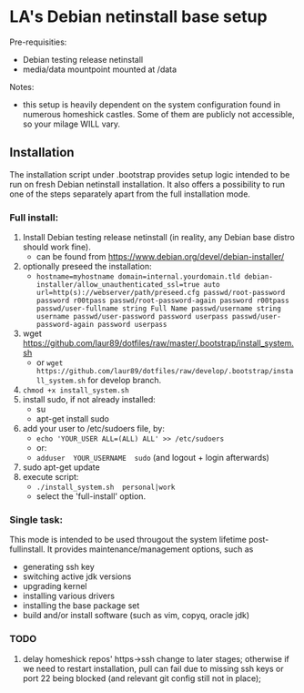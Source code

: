 LA's Debian netinstall base setup
=================================

Pre-requisities:
* Debian testing release netinstall
* media/data mountpoint mounted at /data

Notes:
*  this setup is heavily dependent on the system configuration found in numerous
homeshick castles. Some of them are publicly not accessible, so your milage
WILL vary.

Installation
------------

The installation script under .bootstrap provides setup logic intended to be run on
fresh Debian netinstall installation. It also offers a possibility to run one of the
steps separately apart from the full installation mode.

### Full install:

1. Install Debian testing release netinstall (in reality, any Debian base distro
   should work fine).
    * can be found from https://www.debian.org/devel/debian-installer/
1. optionally preseed the installation:
    * `hostname=myhostname domain=internal.yourdomain.tld
      debian-installer/allow_unauthenticated_ssl=true
      auto url=http(s)://webserver/path/preseed.cfg
      passwd/root-password password r00tpass
      passwd/root-password-again password r00tpass
      passwd/user-fullname string Full Name
      passwd/username string username
      passwd/user-password password userpass
      passwd/user-password-again password userpass`
1. wget https://github.com/laur89/dotfiles/raw/master/.bootstrap/install_system.sh
    * or `wget https://github.com/laur89/dotfiles/raw/develop/.bootstrap/install_system.sh`
      for develop branch.
1. `chmod +x install_system.sh`
1. install sudo, if not already installed:
    * su
    * apt-get install sudo
1. add your user to /etc/sudoers file, by:
    * `echo 'YOUR_USER ALL=(ALL) ALL' >> /etc/sudoers`
    *   or:
    * `adduser  YOUR_USERNAME  sudo`    (and logout + login afterwards)
1. sudo apt-get update
1. execute script:
    * `./install_system.sh  personal|work`
    * select the 'full-install' option.

### Single task:

This mode is intended to be used througout the system lifetime post-fullinstall.
It provides maintenance/management options, such as
* generating ssh key
* switching active jdk versions
* upgrading kernel
* installing various drivers
* installing the base package set
* build and/or install software (such as vim, copyq, oracle jdk)

### TODO

1. delay homeshick repos' https->ssh change to later stages; otherwise
   if we need to restart installation, pull can fail due to missing ssh
   keys or port 22 being blocked (and relevant git config still not in place);
